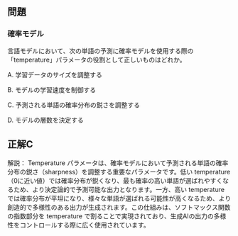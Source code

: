 ## 問題
### 確率モデル
言語モデルにおいて、次の単語の予測に確率モデルを使用する際の「temperature」パラメータの役割として正しいものはどれか。

A. 学習データのサイズを調整する

B. モデルの学習速度を制御する

C. 予測される単語の確率分布の鋭さを調整する

D. モデルの層数を決定する

## 正解C

解説：
Temperature パラメータは、確率モデルにおいて予測される単語の確率分布の鋭さ（sharpness）を調整する重要なパラメータです。低い temperature（0に近い値）では確率分布が鋭くなり、最も確率の高い単語が選ばれやすくなるため、より決定論的で予測可能な出力となります。一方、高い temperature では確率分布が平坦になり、様々な単語が選ばれる可能性が高くなるため、より創造的で多様性のある出力が生成されます。この仕組みは、ソフトマックス関数の指数部分を temperature で割ることで実現されており、生成AIの出力の多様性をコントロールする際に広く使用されています。 